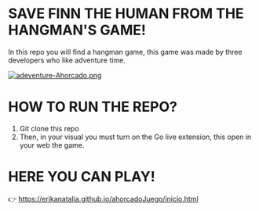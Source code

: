 # SAVE FINN THE HUMAN FROM THE HANGMAN'S GAME!
In this repo you will find a hangman game, this game was made by three developers who like adventure time.

[![adeventure-Ahorcado.png](https://i.postimg.cc/0NVRdZC8/adeventure-Ahorcado.png)](https://postimg.cc/QBKyjQPP)

# HOW TO RUN THE REPO?
1. Git clone this repo
2. Then, in your visual you must turn on the Go live extension, this open in your web the game.

# HERE YOU CAN PLAY!
👉 https://erikanatalia.github.io/ahorcadoJuego/inicio.html
